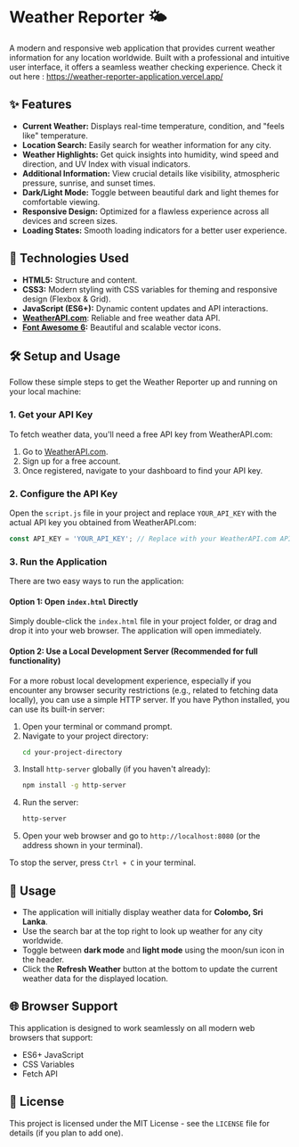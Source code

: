 # Weather Reporter 🌤️

A modern and responsive web application that provides current weather information for any location worldwide. Built with a professional and intuitive user interface, it offers a seamless weather checking experience.
Check it out here : https://weather-reporter-application.vercel.app/ 

## ✨ Features

-   **Current Weather:** Displays real-time temperature, condition, and "feels like" temperature.
-   **Location Search:** Easily search for weather information for any city.
-   **Weather Highlights:** Get quick insights into humidity, wind speed and direction, and UV Index with visual indicators.
-   **Additional Information:** View crucial details like visibility, atmospheric pressure, sunrise, and sunset times.
-   **Dark/Light Mode:** Toggle between beautiful dark and light themes for comfortable viewing.
-   **Responsive Design:** Optimized for a flawless experience across all devices and screen sizes.
-   **Loading States:** Smooth loading indicators for a better user experience.

## 🚀 Technologies Used

-   **HTML5:** Structure and content.
-   **CSS3:** Modern styling with CSS variables for theming and responsive design (Flexbox & Grid).
-   **JavaScript (ES6+):** Dynamic content updates and API interactions.
-   **[WeatherAPI.com](https://www.weatherapi.com/)**: Reliable and free weather data API.
-   **[Font Awesome 6](https://fontawesome.com/):** Beautiful and scalable vector icons.

## 🛠️ Setup and Usage

Follow these simple steps to get the Weather Reporter up and running on your local machine:

### 1. Get your API Key

To fetch weather data, you'll need a free API key from WeatherAPI.com:

1.  Go to [WeatherAPI.com](https://www.weatherapi.com/).
2.  Sign up for a free account.
3.  Once registered, navigate to your dashboard to find your API key.

### 2. Configure the API Key

Open the `script.js` file in your project and replace `YOUR_API_KEY` with the actual API key you obtained from WeatherAPI.com:

```javascript
const API_KEY = 'YOUR_API_KEY'; // Replace with your WeatherAPI.com API key
```

### 3. Run the Application

There are two easy ways to run the application:

#### Option 1: Open `index.html` Directly

Simply double-click the `index.html` file in your project folder, or drag and drop it into your web browser. The application will open immediately.

#### Option 2: Use a Local Development Server (Recommended for full functionality)

For a more robust local development experience, especially if you encounter any browser security restrictions (e.g., related to fetching data locally), you can use a simple HTTP server. If you have Python installed, you can use its built-in server:

1.  Open your terminal or command prompt.
2.  Navigate to your project directory:
    ```bash
    cd your-project-directory
    ```
3.  Install `http-server` globally (if you haven't already):
    ```bash
    npm install -g http-server
    ```
4.  Run the server:
    ```bash
    http-server
    ```
5.  Open your web browser and go to `http://localhost:8080` (or the address shown in your terminal).

To stop the server, press `Ctrl + C` in your terminal.

## 📝 Usage

-   The application will initially display weather data for **Colombo, Sri Lanka**.
-   Use the search bar at the top right to look up weather for any city worldwide.
-   Toggle between **dark mode** and **light mode** using the moon/sun icon in the header.
-   Click the **Refresh Weather** button at the bottom to update the current weather data for the displayed location.

## 🌐 Browser Support

This application is designed to work seamlessly on all modern web browsers that support:

-   ES6+ JavaScript
-   CSS Variables
-   Fetch API

## 📄 License

This project is licensed under the MIT License - see the `LICENSE` file for details (if you plan to add one). 
